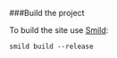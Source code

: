 ###Build the project

To build the site use [Smild](https://github.com/mtfranchetto/smild):

    smild build --release